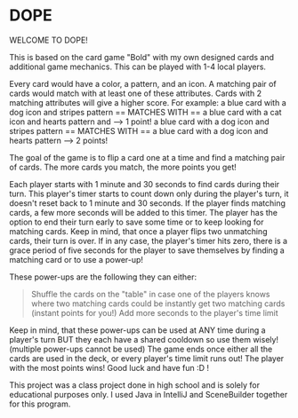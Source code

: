 # DOPE
WELCOME TO DOPE! 

This is based on the card game "Bold" with my own designed cards and additional game mechanics.
This can be played with 1-4 local players.  

Every card would have a color, a pattern, and an icon.
A matching pair of cards would match with at least one of these attributes. Cards with 2 matching attributes will give a higher score.
For example:
            a blue card with a dog icon and stripes pattern == MATCHES WITH == a blue card with a cat icon and hearts pattern and  --> 1 point!
            a blue card with a dog icon and stripes pattern == MATCHES WITH == a blue card with a dog icon and hearts pattern --> 2 points!
            
The goal of the game is to flip a card one at a time and find a matching pair of cards. The more cards you match, the more points you get!

Each player starts with 1 minute and 30 seconds to find cards during their turn. This player's timer starts to count down only during the player's turn, 
it doesn't reset back to 1 minute and 30 seconds. If the player finds matching cards, a few more seconds will be added to this timer.
The player has the option to end their turn early to save some time or to keep looking for matching cards. 
Keep in mind, that once a player flips two unmatching cards, their turn is over. If in any case, the player's timer hits zero, 
there is a grace period of five seconds for the player to save themselves by finding a matching card or to use a power-up!

These power-ups are the following they can either:
  > Shuffle the cards on the "table" in case one of the players knows where two matching cards could be
  > instantly get two matching cards (instant points for you!)
  > Add more seconds to the player's time limit

Keep in mind, that these power-ups can be used at ANY time during a player's turn BUT they each have a shared cooldown so use them wisely! (multiple power-ups cannot be used)
The game ends once either all the cards are used in the deck, or every player's time limit runs out! The player with the most points wins! Good luck and have fun :D ! 

This project was a class project done in high school and is solely for educational purposes only.
I used Java in IntelliJ and SceneBuilder together for this program.

